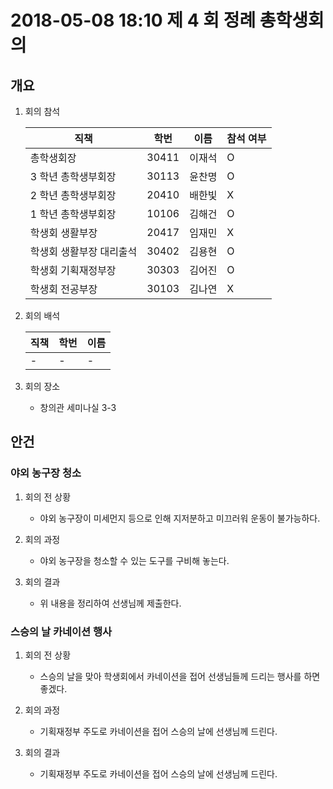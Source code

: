 # 2018-05-08 18:10 제 4 회 정례 총학생회의

## 개요

1.  회의 참석

    | 직책                     | 학번  | 이름   | 참석 여부 |
    | ------------------------ | ----- | ------ | --------- |
    | 총학생회장               | 30411 | 이재석 | O         |
    | 3 학년 총학생부회장      | 30113 | 윤찬명 | O         |
    | 2 학년 총학생부회장      | 20410 | 배한빛 | X         |
    | 1 학년 총학생부회장      | 10106 | 김해건 | O         |
    | 학생회 생활부장          | 20417 | 임재민 | X         |
    | 학생회 생활부장 대리출석 | 30402 | 김용현 | O         |
    | 학생회 기획재정부장      | 30303 | 김어진 | O         |
    | 학생회 전공부장          | 30103 | 김나연 | X         |

1.  회의 배석

    | 직책 | 학번 | 이름 |
    | ---- | ---- | ---- |
    | -    | -    | -    |

1.  회의 장소

    -   창의관 세미나실 3-3

## 안건

### 야외 농구장 청소

1.  회의 전 상황

    -   야외 농구장이 미세먼지 등으로 인해 지저분하고 미끄러워 운동이 불가능하다.

1.  회의 과정

    -   야외 농구장을 청소할 수 있는 도구를 구비해 놓는다.

1.  회의 결과

    -   위 내용을 정리하여 선생님께 제출한다.

### 스승의 날 카네이션 행사

1.  회의 전 상황

    -   스승의 날을 맞아 학생회에서 카네이션을 접어 선생님들께 드리는 행사를 하면 좋겠다.

1.  회의 과정

    -   기획재정부 주도로 카네이션을 접어 스승의 날에 선생님께 드린다.

1.  회의 결과

    -   기획재정부 주도로 카네이션을 접어 스승의 날에 선생님께 드린다.
